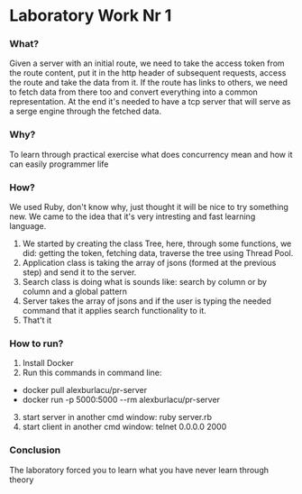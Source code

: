# Laboratory Work Nr 1

### What?
Given a server with an initial route, we need to take the access token from the route content, put it in the http header of subsequent requests,
access the route and take the data from it. If the route has links to others, we need to fetch data from there too and convert everything into a common representation. 
At the end it's needed to have a tcp server that will serve as a serge engine through the fetched data. 

### Why?
To learn through practical exercise what does concurrency mean and how it can easily programmer life

### How?
We used Ruby, don't know why, just thought it will be nice to try something new. We came to the idea that it's very intresting and fast learning language.

1. We started by creating the class Tree, here, through some functions, we did: getting the token, fetching data, traverse the tree using Thread Pool. 
2. Application class is taking the array of jsons (formed at the previous step) and send it to the server. 
3. Search class is doing what is sounds like: search by column or by column and a global pattern
4. Server takes the array of jsons and if the user is typing the needed command that it applies search functionality to it.
5. That't it

### How to run?
1. Install Docker
2. Run this commands in command line:
  - docker pull alexburlacu/pr-server
  - docker run -p 5000:5000 --rm alexburlacu/pr-server
3. start server in another cmd window: ruby server.rb
4. start client in another cmd window: telnet 0.0.0.0 2000

### Conclusion
The laboratory forced you to learn what you have never learn through theory